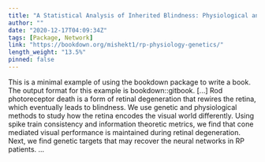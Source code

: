 ```yaml
---
title: "A Statistical Analysis of Inherited Blindness: Physiological and Genetic Assays"
author: ""
date: "2020-12-17T04:09:34Z"
tags: [Package, Network]
link: "https://bookdown.org/mishekt1/rp-physiology-genetics/"
length_weight: "13.5%"
pinned: false
---
```


This is a minimal example of using the bookdown package to write a book. The output format for this example is bookdown::gitbook. [...] Rod photoreceptor death is a form of retinal degeneration that rewires the retina, which eventually leads to blindness. We use genetic and physiological methods to study how the retina encodes the visual world differently. Using spike train consistency and information theoretic metrics, we find that cone mediated visual performance is maintained during retinal degeneration. Next, we find genetic targets that may recover the neural networks in RP patients. ...
